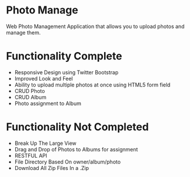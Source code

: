 Photo Manage
===========

Web Photo Management Application that allows you to upload photos and manage them.


Functionality Complete
===========

* Responsive Design using Twitter Bootstrap
* Improved Look and Feel
* Ability to upload multiple photos at once using HTML5 form field
* CRUD Photo
* CRUD Album
* Photo assignment to Album

Functionality Not Completed
===========

* Break Up The Large View
* Drag and Drop of Photos to Albums for assignment
* RESTFUL API
* File Directory Based On owner/album/photo
* Download All Zip Files In a .Zip
